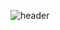 ![header](https://capsule-render.vercel.app/api?type=slice&color=FF0000&height=200&section=header&text=GETIT&desc=HOT%20SIX&fontSize=60&rotate=14&fontAlignY=25&fontAlign=75&descAlignY=43&descAlign=80&&animation=twinkling)
